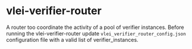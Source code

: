 # vlei-verifier-router
A router too coordinate the activity of a pool of verifier instances.
Before running the vlei-verifier-router update `vlei_verifier_router_config.json` configuration file with a valid list of verifier_instances.
